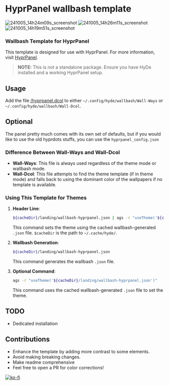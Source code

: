 # HyprPanel wallbash template

![241005_14h24m09s_screenshot](https://github.com/user-attachments/assets/355aa7f0-856b-47f6-8ced-58bc0c4a3481)
![241005_14h26m11s_screenshot](https://github.com/user-attachments/assets/e7551bec-573c-4d37-91b9-de9400176cac)
![241005_14h19m51s_screenshot](https://github.com/user-attachments/assets/11f40837-08fe-4979-b16e-b1d0a6fd4fcd)


### Wallbash Template for HyprPanel

This template is designed for use with HyprPanel. For more information, visit [HyprPanel](https://hyprpanel.com/).

> **NOTE:** This is not a standalone package. Ensure you have HyDe installed and a working HyprPanel setup.

## Usage

Add the file [/hyprpanel.dcol](https://github.com/HyDE-Project/HyprPanel/blob/3f20c8922d7c3547688a2b16eb74846170a9f224/hyprpanel.dcol) to either `~/.config/hyde/wallbash/Wall-Ways` or `~/.config/hyde/wallbash/Wall-Dcol`.

## Optional
The panel pretty much comes with its own set of defaults, but if you would like to use the old hyprdots stuffs, you can use the `hyprpanel_config.json`

### Difference Between Wall-Ways and Wall-Dcol

- **Wall-Ways**: This file is always used regardless of the theme mode or wallbash mode.
- **Wall-Dcol**: This file attempts to find the theme template (if in theme mode) and falls back to using the dominant color of the wallpapers if no template is available.

### Using This Template for Themes

1. **Header Line**:
    ```sh
    ${cacheDir}/landing/wallbash-hyprpanel.json | ags -r "useTheme('${cacheDir}/landing/wallbash-hyprpanel.json')"
    ```
    This command sets the theme using the cached wallbash-generated `.json` file.
    `$cacheDir` is the path to `~/.cache/hyde/`.

2. **Wallbash Generation**:
    ```sh
    ${cacheDir}/landing/wallbash-hyprpanel.json
    ```
    This command generates the wallbash `.json` file.

3. **Optional Command**:
    ```sh
    ags -r "useTheme('${cacheDir}/landing/wallbash-hyprpanel.json')"
    ```
    This command uses the cached wallbash-generated `.json` file to set the theme.

## TODO
- Dedicated installation

## Contributions

- Enhance the template by adding more contrast to some elements.
- Avoid making breaking changes.
- Make readme comprehensive
- Feel free to open a PR for color corrections!

[![ko-fi](https://ko-fi.com/img/githubbutton_sm.svg)](https://ko-fi.com/A)
